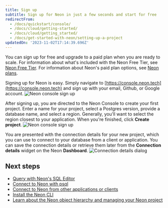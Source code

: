 ```yaml
---
title: Sign up
subtitle: Sign up for Neon in just a few seconds and start for free
redirectFrom:
  - /docs/quickstart/console/
  - /docs/cloud/getting-started/
  - /docs/cloud/getting_started/
  - /docs/get-started-with-neon/setting-up-a-project
updatedOn: '2023-11-02T17:14:39.696Z'
---
```


You can sign up for free and upgrade to a paid plan when you are ready to scale. For information about what's included with the Neon Free Tier, see [Neon Free Tier](/docs/introduction/free-tier). For information about Neon's paid plan options, see [Neon plans](/docs/introduction/plans).

Signing up for Neon is easy. Simply navigate to [https://console.neon.tech](https://console.neon.tech) and sign up with your email, Github, or Google account.
![Neon console sign up](/docs/get-started-with-neon/neon_signup.png)

After signing up, you are directed to the Neon Console to create your first project. Enter a name for your project, select a Postgres version, provide a database name, and select a region. Generally, you'll want to select the region closest to your application. When you're finished, click **Create project**.
![Neon console sign up](/docs/get-started-with-neon/create_first_project.png)

You are presented with the connection details for your new project, which you can use to connect to your database from a client or application. You can save the connection details or retrieve them later from the **Connection details** widget on the Neon **Dashboard**.
![Connection details dialog](/docs/get-started-with-neon/connection_details_modal.png)

## Next steps

- [Query with Neon's SQL Editor](/docs/get-started-with-neon/query-with-neon-sql-editor)
- [Connect to Neon with psql](/docs/get-started-with-neon/query-with-psql-editor)
- [Connect to Neon from other applications or clients](/docs/connect/connect-from-any-app)
- [Install the Neon CLI](/docs/reference/cli-install)
- [Learn about the Neon object hierarchy and managing your Neon project](/docs/manage/overview)

<NeedHelp/>
